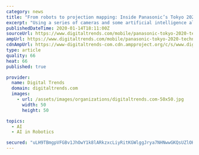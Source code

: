 ```yaml
---
category: news
title: "From robots to projection mapping: Inside Panasonic’s Tokyo 2020 Olympic tech"
excerpt: "Using a series of cameras and some artificial intelligence algorithms, Panasonic has a way to track people’s movements in a fixed space, ready to show muscle balance, flexibility, and through a 3D visualization, form and motion too. Just three cameras watched you walk and move around, and then statistics are displayed on a screen, along with ..."
publishedDateTime: 2020-01-14T18:11:00Z
sourceUrl: https://www.digitaltrends.com/mobile/panasonic-tokyo-2020-technology-interview/
ampUrl: https://www.digitaltrends.com/mobile/panasonic-tokyo-2020-technology-interview/?amp
cdnAmpUrl: https://www-digitaltrends-com.cdn.ampproject.org/c/s/www.digitaltrends.com/mobile/panasonic-tokyo-2020-technology-interview/?amp
type: article
quality: 66
heat: 66
published: true

provider:
  name: Digital Trends
  domain: digitaltrends.com
  images:
    - url: /assets/images/organizations/digitaltrends.com-50x50.jpg
      width: 50
      height: 50

topics:
  - AI
  - AI in Robotics

secured: "uLH9TBmgpVFGBv1JhOwY1k8lARkzxcLiyRitKGWlggJrya7NHNwwGKQsUZlOHDXMHcRHyHS58fT45aAHtP0HqCySUP+IuTHhXzebfgptbu23UI+FmZl9Nm0S4SaCi4qIzBoHx3RJFbPwYHd5P5ES36XytsdfDkI6weooPAwum98wmopUTzQAuccfNHOQy8ZEnZVqi+WO3tIShc3C7gnkFIKD481bzhgwHWe19vBcZfSWbFb8eeEvyP/CDgidSNyYGgC+6nRf6usuN307yeTnPYX2v1vGd9xbNmKc4tmucKuGUXTQW7v7CZ5zQ7jjuq71Z2vOaavrZnMruX+XdWdjCD7/EOvtcM8+okWf6n/L4Q6KX2GJq7wbL04HdCzNRapcMhO9bisRbD5DTzqXgZcZb6+fICiUi8iJbWmEWDbfTsbgGXbkWZdOYB/iDhJgXD/6JSH0Ek+JTQlEu44sQFwkBw==;q2IwO12BQkDXpxTB9is03w=="
---
```


